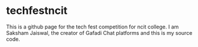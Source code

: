 # techfestncit
This is a github page for the tech fest competition for ncit college. I am Saksham Jaiswal, the creator of Gafadi Chat platforms and this is my source code. 
